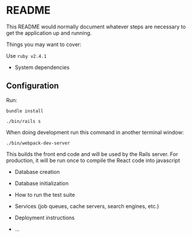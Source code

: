 # README

This README would normally document whatever steps are necessary to get the
application up and running.

Things you may want to cover:

Use `ruby v2.4.1`

* System dependencies

## Configuration

Run:

`bundle install`

`./bin/rails s`

When doing development run this command in another terminal window:

`./bin/webpack-dev-server`

This builds the front end code and will be used by the Rails server. For production, it will be run once to compile the React code into javascript


* Database creation

* Database initialization

* How to run the test suite

* Services (job queues, cache servers, search engines, etc.)

* Deployment instructions

* ...
